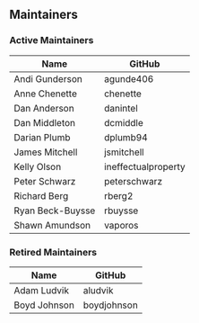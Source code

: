 ## Maintainers

### Active Maintainers
| Name | GitHub |
| --- | --- |
| Andi Gunderson | agunde406 |
| Anne Chenette | chenette |
| Dan Anderson | danintel |
| Dan Middleton | dcmiddle |
| Darian Plumb | dplumb94 |
| James Mitchell | jsmitchell |
| Kelly Olson | ineffectualproperty |
| Peter Schwarz | peterschwarz |
| Richard Berg | rberg2 |
| Ryan Beck-Buysse | rbuysse |
| Shawn Amundson | vaporos |

### Retired Maintainers
| Name | GitHub |
| --- | --- |
| Adam Ludvik | aludvik |
| Boyd Johnson | boydjohnson |
